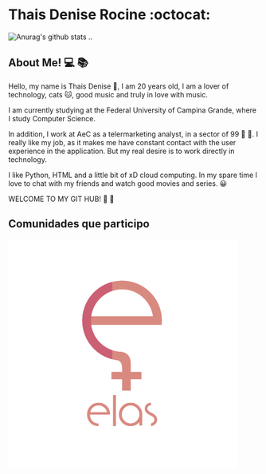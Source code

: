   # Thais Denise Rocine :octocat:

<!--
**Thairocine/Thairocine** is a ✨ _special_ ✨ repository because its `README.md` (this file) appears on your GitHub profile.

Here are some ideas to get you started:

- 🔭 Eu gosto de café e aprender novas coisas ...
- 🌱 Atualmente estou aprendendo Python...
- 👯 Faço parte de comunidades como o Elas@Computação e Pyladies Paraíba ...
- 🤔 Eu amo trabalhar em equipe e conhecer novas pessoas.
- 💬 No meu tempo livre amo assistir Netflix, ler e conversar
- :instagram: Instagram : @thais.espinola_
- 😄 Pronomes: Ela / Dela
- ⚡ Amo uma conversa contagiante! 
-->
![Anurag's github stats](https://github-readme-stats.vercel.app/api?username=thairocine&show_icons=true&theme=radical) 
  ..
## About Me! :computer: :books:


Hello, my name is Thais Denise :dizzy:, I am 20 years old, I am a lover of technology, cats :cat:, good music and truly in love with music.

I am currently studying at the Federal University of Campina Grande, where I study Computer Science.

 In addition, I work at AeC as a telermarketing analyst, in a sector of 99 :yellow_heart: :black_heart:. I really like my job, as it makes me have constant contact with the user experience in the application. But my real desire is to work directly in technology.

I like Python, HTML and a little bit of xD cloud computing. In my spare time I love to chat with my friends and watch good movies and series. :grinning:

  WELCOME TO MY GIT HUB!  :hugs: :hugs: 
  
 ## Comunidades que participo 
 
 ![Elas@Computação](https://github.com/Thairocine/Thairocine/blob/main/elas_vertical-9f5231c01f5a0a905ad0e331e58ee548.png)
 
 


